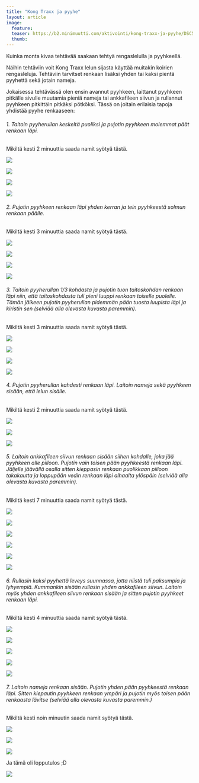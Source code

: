 ```yaml
---
title: "Kong Traxx ja pyyhe"
layout: article
image:
  feature:
  teaser: https://b2.minimuutti.com/aktivointi/kong-traxx-ja-pyyhe/DSC57081-245px.jpg
  thumb:
---
```


Kuinka monta kivaa tehtävää saakaan tehtyä rengaslelulla ja pyyhkeellä.

Näihin tehtäviin voit Kong Traxx lelun sijasta käyttää muitakin koirien rengasleluja. Tehtäviin tarvitset renkaan lisäksi yhden tai kaksi pientä pyyhettä sekä jotain nameja. 

Jokaisessa tehtävässä olen ensin avannut pyyhkeen, laittanut pyyhkeen pitkälle sivulle muutamia pieniä nameja tai ankkafileen siivun ja rullannut pyyhkeen pitkittäin pitkäksi pötköksi. Tässä on joitain erilaisia tapoja yhdistää pyyhe renkaaseen:

###### 1. Taitoin pyyherullan keskeltä puoliksi ja pujotin pyyhkeen molemmat päät renkaan läpi.
Mikiltä kesti 2 minuuttia saada namit syötyä tästä.

![](https://b2.minimuutti.com/aktivointi/kong-traxx-ja-pyyhe/DSC57006-800px.jpg)

![](https://b2.minimuutti.com/aktivointi/kong-traxx-ja-pyyhe/DSC57009-800px.jpg)

![](https://b2.minimuutti.com/aktivointi/kong-traxx-ja-pyyhe/DSC57014-800px.jpg)

![](https://b2.minimuutti.com/aktivointi/kong-traxx-ja-pyyhe/DSC57043-800px.jpg)

###### 2. Pujotin pyyhkeen renkaan läpi yhden kerran ja tein pyyhkeestä solmun renkaan päälle.
Mikiltä kesti 3 minuuttia saada namit syötyä tästä.

![](https://b2.minimuutti.com/aktivointi/kong-traxx-ja-pyyhe/DSC57672-800px.jpg)

![](https://b2.minimuutti.com/aktivointi/kong-traxx-ja-pyyhe/DSC56921-800px.jpg)

![](https://b2.minimuutti.com/aktivointi/kong-traxx-ja-pyyhe/DSC56997-800px.jpg)

![](https://b2.minimuutti.com/aktivointi/kong-traxx-ja-pyyhe/DSC56936-800px.jpg)

###### 3. Taitoin pyyherullan 1/3 kohdasta ja pujotin tuon taitoskohdan renkaan läpi niin, että taitoskohdasta tuli pieni luuppi renkaan toiselle puolelle. Tämän jälkeen pujotin pyyherullan pidemmän pään tuosta luupista läpi ja kiristin sen (selviää alla olevasta kuvasta paremmin).
Mikiltä kesti 3 minuuttia saada namit syötyä tästä.

![](https://b2.minimuutti.com/aktivointi/kong-traxx-ja-pyyhe/Kollaasi_1-800px.jpg)

![](https://b2.minimuutti.com/aktivointi/kong-traxx-ja-pyyhe/DSC57081-800px.jpg)

![](https://b2.minimuutti.com/aktivointi/kong-traxx-ja-pyyhe/DSC57112-800px.jpg)

![](https://b2.minimuutti.com/aktivointi/kong-traxx-ja-pyyhe/DSC57117-800px.jpg)

###### 4. Pujotin pyyherullan kahdesti renkaan läpi. Laitoin nameja sekä pyyhkeen sisään, että lelun sisälle.
Mikiltä kesti 2 minuuttia saada namit syötyä tästä.

![](https://b2.minimuutti.com/aktivointi/kong-traxx-ja-pyyhe/DSC57135-800px.jpg)

![](https://b2.minimuutti.com/aktivointi/kong-traxx-ja-pyyhe/DSC57160-800px.jpg)

![](https://b2.minimuutti.com/aktivointi/kong-traxx-ja-pyyhe/DSC57167-800px.jpg)

###### 5. Laitoin ankkafileen siivun renkaan sisään siihen kohdalle, joka jää pyyhkeen alle piiloon. Pujotin vain toisen pään pyyhkeestä renkaan läpi. Jäljelle jäävällä osalla sitten kieppasin renkaan puolikkaan piiloon takakautta ja loppupään vedin renkaan läpi alhaalta ylöspäin (selviää alla olevasta kuvasta paremmin).
Mikiltä kesti 7 minuuttia saada namit syötyä tästä.

![](https://b2.minimuutti.com/aktivointi/kong-traxx-ja-pyyhe/Kollaasi_4-800px.jpg)

![](https://b2.minimuutti.com/aktivointi/kong-traxx-ja-pyyhe/DSC57418-800px.jpg)

![](https://b2.minimuutti.com/aktivointi/kong-traxx-ja-pyyhe/DSC57479-800px.jpg)

![](https://b2.minimuutti.com/aktivointi/kong-traxx-ja-pyyhe/DSC57437-800px.jpg)

![](https://b2.minimuutti.com/aktivointi/kong-traxx-ja-pyyhe/DSC57512-800px.jpg)

![](https://b2.minimuutti.com/aktivointi/kong-traxx-ja-pyyhe/DSC57527-800px.jpg)

###### 6. Rullasin kaksi pyyhettä leveys suunnassa, jotta niistä tuli paksumpia ja lyhyempiä. Kummankin sisään rullasin yhden ankkafileen siivun. Laitoin myös yhden ankkafileen siivun renkaan sisään ja sitten pujotin pyyhkeet renkaan läpi.
Mikiltä kesti 4 minuuttia saada namit syötyä tästä.

![](https://b2.minimuutti.com/aktivointi/kong-traxx-ja-pyyhe/Kollaasi_3-800px.jpg)

![](https://b2.minimuutti.com/aktivointi/kong-traxx-ja-pyyhe/DSC57182-800px.jpg)

![](https://b2.minimuutti.com/aktivointi/kong-traxx-ja-pyyhe/DSC57250-800px.jpg)

![](https://b2.minimuutti.com/aktivointi/kong-traxx-ja-pyyhe/DSC57329-800px.jpg)

![](https://b2.minimuutti.com/aktivointi/kong-traxx-ja-pyyhe/DSC57380-800px.jpg)

###### 7. Laitoin nameja renkaan sisään. Pujotin yhden pään pyyhkeestä renkaan läpi. Sitten kiepautin pyyhkeen renkaan ympäri ja pujotin myös toisen pään renkaasta lävitse (selviää alla olevasta kuvasta paremmin.)
Mikiltä kesti noin minuutin saada namit syötyä tästä.

![](https://b2.minimuutti.com/aktivointi/kong-traxx-ja-pyyhe/Kollaasi_2-800px.jpg)

![](https://b2.minimuutti.com/aktivointi/kong-traxx-ja-pyyhe/DSC57681-800px.jpg)

![](https://b2.minimuutti.com/aktivointi/kong-traxx-ja-pyyhe/DSC57691-800px.jpg)

Ja tämä oli lopputulos ;D

![](https://b2.minimuutti.com/aktivointi/kong-traxx-ja-pyyhe/DSC57563-800px.jpg)
